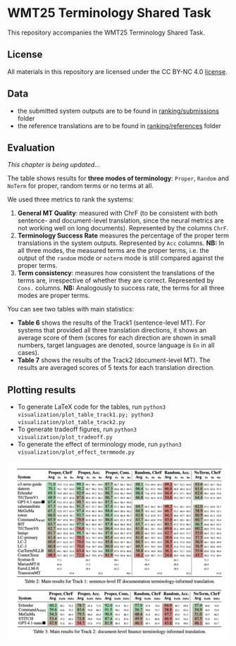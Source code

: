 # WMT25 Terminology Shared Task

This repository accompanies the WMT25 Terminology Shared Task.

## License
All materials in this repository are licensed under the CC BY-NC 4.0 [license](LICENSE.md).

## Data

- the submitted system outputs are to be found in [ranking/submissions](ranking/submissions) folder
- the reference translations are to be found in [ranking/references](ranking/references) folder

## Evaluation

_This chapter is being updated..._

The table shows results for **three modes of terminology**: `Proper`, `Random` and `NoTerm` for proper, random terms or no terms at all.

We used three metrics to rank the systems:

1. **General MT Quality**: measured with ChrF (to be consistent with both sentence- and document-level translation, since the neural metrics are not working well on long documents). Represented by the columns `ChrF`.
2. **Terminology Success Rate** measures the percentage of the proper term translations in the system outputs. Represented by `Acc` columns. **NB:** In all three modes, the measured terms are the proper terms, i.e. the output of the `random` mode or `noterm` mode is still compared against the proper terms.
3. **Term consistency**: measures how consistent the translations of the terms are, irrespective of whether they are correct. Represented by `Cons.` columns. **NB:** Analogously to success rate, the terms for all three modes are proper terms.

You can see two tables with main statistics:

 - **Table 6** shows the results of the Track1 (sentence-level MT). For systems that provided all three translation directions, it shows an average score of them (scores for each direction are shown in small numbers, target languages are denoted, source language is `En` in all cases).
 - **Table 7** shows the results of the Track2 (document-level MT). The results are averaged scores of 5 texts for each translation direction. 

## Plotting results

- To generate LaTeX code for the tables, run `python3 visualization/plot_table_track1.py; python3 visualization/plot_table_track2.py`
- To generate tradeoff figures, run `python3 visualization/plot_tradeoff.py`
- To generate the effect of terminology mode, run `python3 visualization/plot_effect_termmode.py`

<img src="generated/main_results.png" width="1000vw">
